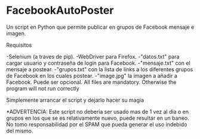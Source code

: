 # FacebookAutoPoster
Un script en Python que permite publicar en grupos de Facebook mensaje e imagen.

Requisitos

-Selenium (a traves de pip).
-WebDriver para Firefox.
-"datos.txt" para cargar usuario y contraseña de login para Facebook.
-"mensaje.txt" con el mensaje a postear.
-"grupos.txt" con la lista de links a los diferentes grupos de Facebook en los cuales postear.
-"image.jpg" la imagen a añadir a Facebook. Puede ser opcional.
All files are mandatory. Otherwise the program will not run correctly

Simplemente arrancar el script y dejarlo hacer su magia

*ADVERTENCIA: Este script no deberia ser usado mas de 1 vez al dia o en grupos en los que se es relativamente nuevo, puede resultar en un baneo. No tomo responsabilidad por el SPAM que pueda generar el uso indebido del mismo.

